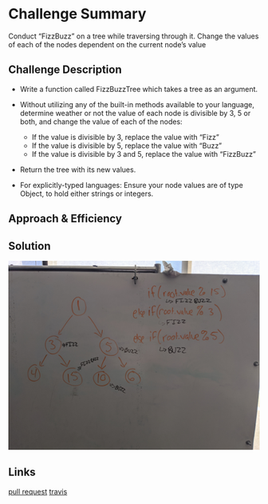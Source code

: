# Challenge Summary
Conduct “FizzBuzz” on a tree while traversing through it. Change the values of each of the nodes dependent on the current node’s value

## Challenge Description
* Write a function called FizzBuzzTree which takes a tree as an argument.
* Without utilizing any of the built-in methods available to your language, determine weather or not the value of each node is divisible by 3, 5 or both, and change the value of each of the nodes:
    * If the value is divisible by 3, replace the value with “Fizz”
    * If the value is divisible by 5, replace the value with “Buzz”
    * If the value is divisible by 3 and 5, replace the value with “FizzBuzz”

* Return the tree with its new values.

* For explicitly-typed languages: Ensure your node values are of type Object, to hold either strings or integers.

## Approach & Efficiency
<!-- What approach did you take? Why? What is the Big O space/time for this approach? -->

## Solution
![whiteboard_image](./FizzBuzz.jpg)

## Links
[pull request](https://github.com/schwamman/data-structures-and-algorithms/pull/30)
[travis](https://www.travis-ci.com/schwamman/data-structures-and-algorithms)
